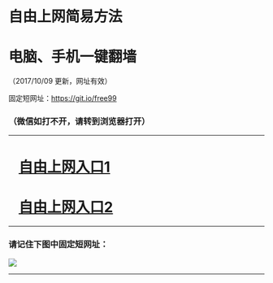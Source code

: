 ﻿# 自由上网简易方法

# 电脑、手机一键翻墙

（2017/10/09 更新，网址有效）

固定短网址：https://git.io/free99

### （微信如打不开，请转到浏览器打开）


***





# &nbsp;&nbsp; <a href="http://ft1322522271.fwq-tz-1001.info/fwqtz01.html?t=100900110675 " target="_blank">自由上网入口1</a>
# &nbsp;&nbsp; <a href="http://ft2358429254.fwq-tz-1002.info/fwqtz02.html?t=10090011064 " target="_blank">自由上网入口2</a>
***

### 请记住下图中固定短网址：

<img src="https://s3-us-west-2.amazonaws.com/fwq-1001/yjfq-20170905okok.png" /> 


***

